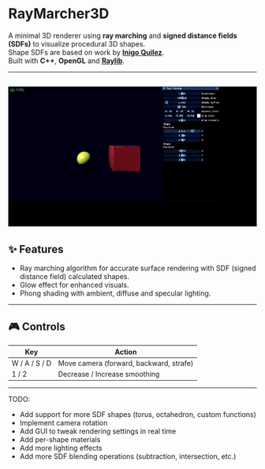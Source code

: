 # RayMarcher3D

A minimal 3D renderer using **ray marching** and **signed distance fields (SDFs)** to visualize procedural 3D shapes.  
Shape SDFs are based on work by [**Inigo Quilez**](https://iquilezles.org/).  
Built with **C++**, **OpenGL** and [**Raylib**](https://www.raylib.com/).

---
![demo](./media/vid.gif)
---

## ✨ Features

- Ray marching algorithm for accurate surface rendering with SDF (signed distance field) calculated shapes.
- Glow effect for enhanced visuals.
- Phong shading with ambient, diffuse and specular lighting.

---

## 🎮 Controls

| Key      | Action                              |
|----------|-------------------------------------|
| W / A / S / D | Move camera (forward, backward, strafe) |
| 1 / 2    | Decrease / Increase smoothing       |

---

TODO:
- Add support for more SDF shapes (torus, octahedron, custom functions)
- Implement camera rotation
- Add GUI to tweak rendering settings in real time
- Add per-shape materials
- Add more lighting effects
- Add more SDF blending operations (subtraction, intersection, etc.)

